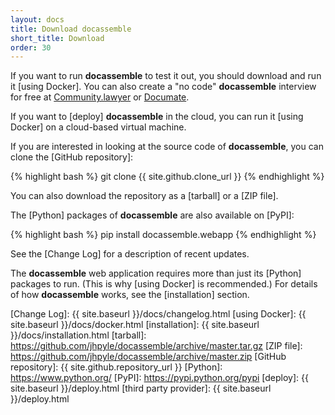 ```yaml
---
layout: docs
title: Download docassemble
short_title: Download
order: 30
---
```


If you want to run **docassemble** to test it out, you should download
and run it [using Docker].  You can also create a "no code"
**docassemble** interview for free at [Community.lawyer](https://community.lawyer/) or [Documate](https://www.documate.org).

If you want to [deploy] **docassemble** in the cloud, you can run it
[using Docker] on a cloud-based virtual machine.

If you are interested in looking at the source code of
**docassemble**, you can clone the [GitHub repository]:

{% highlight bash %}
git clone {{ site.github.clone_url }}
{% endhighlight %}

You can also download the repository as a [tarball] or a [ZIP file].

The [Python] packages of **docassemble** are also available on [PyPI]:

{% highlight bash %}
pip install docassemble.webapp
{% endhighlight %}

See the [Change Log] for a description of recent updates.

The **docassemble** web application requires more than just its
[Python] packages to run.  (This is why [using Docker] is
recommended.)  For details of how **docassemble** works, see the
[installation] section.

[Change Log]: {{ site.baseurl }}/docs/changelog.html
[using Docker]: {{ site.baseurl }}/docs/docker.html
[installation]: {{ site.baseurl }}/docs/installation.html
[tarball]: https://github.com/jhpyle/docassemble/archive/master.tar.gz
[ZIP file]: https://github.com/jhpyle/docassemble/archive/master.zip
[GitHub repository]: {{ site.github.repository_url }}
[Python]: https://www.python.org/
[PyPI]: https://pypi.python.org/pypi
[deploy]: {{ site.baseurl }}/deploy.html
[third party provider]: {{ site.baseurl }}/deploy.html
